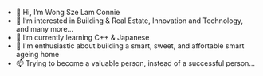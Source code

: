 - 👋 Hi, I’m Wong Sze Lam Connie
- 👀 I’m interested in Building & Real Estate, Innovation and Technology, and many more...
- 🌱 I’m currently learning C++ & Japanese 
- 💞️ I'm enthusiastic about building a smart, sweet, and affortable smart ageing home 
- 📫 Trying to become a valuable person, instead of a successful person...

<!---
Wong-Sze-Lam-Connie/Wong-Sze-Lam-Connie is a ✨ special ✨ repository because its `README.md` (this file) appears on your GitHub profile.
You can click the Preview link to take a look at your changes.
--->
